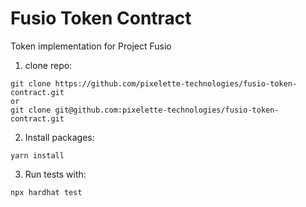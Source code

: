 # Fusio Token Contract

Token implementation for Project Fusio

1. clone repo:
```
git clone https://github.com/pixelette-technologies/fusio-token-contract.git
or
git clone git@github.com:pixelette-technologies/fusio-token-contract.git
```
2. Install packages:
```
yarn install
```
3. Run tests with:
```
npx hardhat test
```

